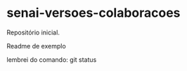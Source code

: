 # senai-versoes-colaboracoes
Repositório inicial.

Readme de exemplo

lembrei do comando: git status
